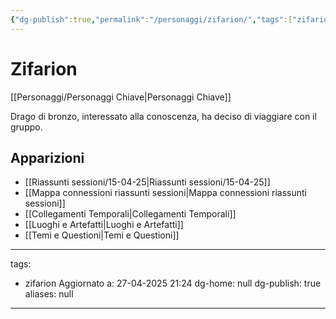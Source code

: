 ```yaml
---
{"dg-publish":true,"permalink":"/personaggi/zifarion/","tags":["zifarion"]}
---
```


# Zifarion

[[Personaggi/Personaggi Chiave\|Personaggi Chiave]]

Drago di bronzo, interessato alla conoscenza, ha deciso di viaggiare con il gruppo.

## Apparizioni
- [[Riassunti sessioni/15-04-25\|Riassunti sessioni/15-04-25]]
- [[Mappa connessioni riassunti sessioni\|Mappa connessioni riassunti sessioni]]
- [[Collegamenti Temporali\|Collegamenti Temporali]]
- [[Luoghi e Artefatti\|Luoghi e Artefatti]]
- [[Temi e Questioni\|Temi e Questioni]]

---
tags:
  - zifarion
Aggiornato a: 27-04-2025  21:24
dg-home: null
dg-publish: true
aliases: null
---